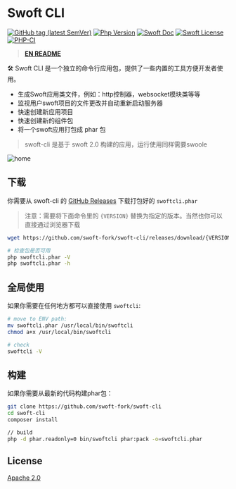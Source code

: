 # Swoft CLI

[![GitHub tag (latest SemVer)](https://img.shields.io/github/tag/swoft-cloud/swoft-cli)](https://github.com/swoft-cloud/swoft-cli)
[![Php Version](https://img.shields.io/badge/php-%3E=8.0-brightgreen.svg?maxAge=2592000)](https://secure.php.net/)
[![Swoft Doc](https://img.shields.io/badge/docs-passing-green.svg?maxAge=2592000)](https://www.swoft.org/docs)
[![Swoft License](https://img.shields.io/hexpm/l/plug.svg?maxAge=2592000)](https://github.com/swoft-cloud/swoft/blob/master/LICENSE)
[![PHP-CI](https://github.com/swoft-cloud/swoft-cli/workflows/PHP-CI/badge.svg)](https://github.com/swoft-cloud/swoft-cli/actions)

> **[EN README](README.md)**

🛠️ Swoft CLI 是一个独立的命令行应用包，提供了一些内置的工具方便开发者使用。

- 生成Swoft应用类文件，例如：http控制器，websocket模块类等等
- 监视用户swoft项目的文件更改并自动重新启动服务器
- 快速创建新应用项目
- 快速创建新的组件包
- 将一个swoft应用打包成 phar 包

> swoft-cli 是基于 swoft 2.0 构建的应用，运行使用同样需要swoole

![home](swoftcli-home.png)

## 下载

你需要从 swoft-cli 的 [GitHub Releases](https://github.com/swoft-fork/swoft-cli/releases) 下载打包好的 `swoftcli.phar`

> 注意：需要将下面命令里的 `{VERSION}` 替换为指定的版本。当然也你可以直接通过浏览器下载

```bash
wget https://github.com/swoft-fork/swoft-cli/releases/download/{VERSION}/swoftcli.phar

# 检查包是否可用
php swoftcli.phar -V
php swoftcli.phar -h
```

## 全局使用

如果你需要在任何地方都可以直接使用 `swoftcli`:

```bash
# move to ENV path:
mv swoftcli.phar /usr/local/bin/swoftcli
chmod a+x /usr/local/bin/swoftcli

# check
swoftcli -V
```

## 构建

如果你需要从最新的代码构建phar包：

```bash
git clone https://github.com/swoft-fork/swoft-cli
cd swoft-cli 
composer install

// build
php -d phar.readonly=0 bin/swoftcli phar:pack -o=swoftcli.phar
```

## License

[Apache 2.0](LICENSE)
